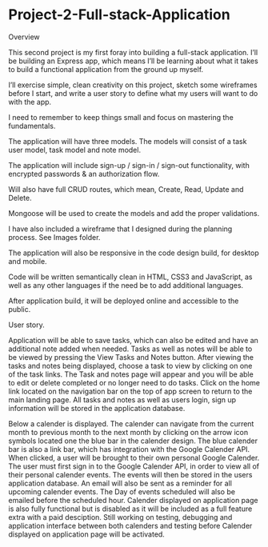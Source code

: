 # Project-2-Full-stack-Application

Overview

This second project is my first foray into building a full-stack application. I’ll be building an Express app, which means I’ll be learning about what it takes to build a functional application from the ground up myself.

I’ll exercise simple, clean creativity on this project, sketch some wireframes before I start, and write a user story to define what my users will want to do with the app.

I need to remember to keep things small and focus on mastering the fundamentals.

The application will have three models. The models will consist of a task user model, task model and note model.

The application will include sign-up / sign-in / sign-out functionality, with encrypted passwords & an authorization flow.

Will also have full CRUD routes, which mean, Create, Read, Update and Delete.

Mongoose will be used to create the models and add the proper validations.

I have also included a wireframe that I designed during the planning process. See Images folder.

The application will also be responsive in the code design build, for desktop and mobile.

Code will be written semantically clean in HTML, CSS3 and JavaScript, as well as any other languages if the need be to add additional languages.

After application build, it will be deployed online and accessible to the public.

User story.

Application will be able to save tasks, which can also be edited and have an additional note added when needed. Tasks as well as notes will be able to be viewed by pressing the View Tasks and Notes button. After viewing the tasks and notes being displayed, choose a task to view by clicking on one of the task links. The Task and notes page will appear and you will be able to edit or delete completed or no longer need to do tasks. Click on the home link located on the navigation bar on the top of app screen to return to the main landing page. All tasks and notes as well as users login, sign up information will be stored in the application database.

Below a calender is displayed. The calender can navigate from the current month to previous month to the next month by clicking on the arrow icon symbols located one the blue bar in the calender design. The blue calender bar is also a link bar, which has integration with the Google Calender API. When clicked, a user will be brought to their own personal Google Calender. The user must first sign in to the Google Calender API, in order to view all of their personal calender events. The events will then be stored in the users application database. An email will also be sent as a reminder for all upcoming calender events. The Day of events scheduled will also be emailed before the scheduled hour. Calender displayed on application page is also fully functional but is disabled as it will be included as a full feature extra with a paid desciption. Still working on testing, debugging and application interface between both calenders and testing before Calender displayed on application page will be activated.
